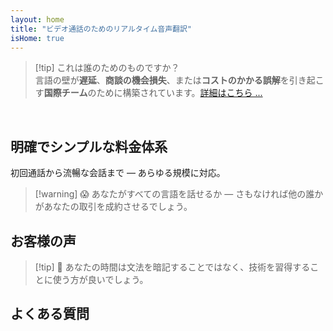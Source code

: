 ```yaml
---
layout: home
title: "ビデオ通話のためのリアルタイム音声翻訳"
isHome: true
---
```


<!-- title: "同時通訳によるビデオ通話" -->
<!-- text="母国語で話し、他の人の声も母国語で聞こえる。" -->

<HeroSection
  title="**あらゆる**言語でミーティング"
  text="ビデオ通話でのリアルタイム音声翻訳 — **遅延なし**、**商談の機会損失なし**、**言語の壁なし**。">

  <!-- <AuthButton text="違いを体感してください" buttonClass="brand"/> -->
  <AuthButton text="あなたの言語で試してみる" buttonClass="brand"/>
</HeroSection>

<span id="1"></span>
<FeatureBlock :card="{
  title: '翻訳 ≠ 理解。次のレベルがここにあります。',
  details: '言語に関係なく、**あなたの声は聞こえ、理解される** — まるで同じ言語を話しているかのように。',
    items: [
      '⚡︎ 自然に、[リアルタイム](./product/overview/how-it-works)で、字幕や遅延なしに。',
      '✧ AI搭載の通訳がトーン、意図、業界固有の専門用語を捉えます。',
    ],
  link: './product/overview/what-is-intermind',
  src: {
    light: '/media-kit/animals-cartoon-3-2.png',
    dark: '/media-kit/animals-cartoon-3-2.png',
  },
  inversion: false
}" />

<span id="2"></span>
<FeatureBlock :card="{
    title: 'ミーティング内のマインド',
    details: 'InterMindは多言語通話を明確で検索可能な知識に変換します。',
    items: [
      '🔍 **何でも質問** — AIが**ミーティング全体から**答えを見つけます。',
      '✧ タスク、担当者、締切を自動抽出。',
      '✧ 重要なポイントをあらゆる言語で即座に要約。',
    ],
    link: './product/overview/how-it-works#🧩-deep-memory-deep-understanding',
    src: {
      light: '/2l.png',
      dark: '/2d.png',
    },
    inversion: true
  }" />

<span id="3"></span>
<FeatureBlock :card="{
    title: '本格的なミーティングのために構築 — 単なる会話ツールではありません',
    details: 'InterMindは**プロフェッショナルグレードのビデオミーティングプラットフォーム**であり、軽量なアドオンやプラグインではありません。',
    items: [
      '✧ 1080p解像度、スマートノイズ抑制、スケジューリング、モデレーション、画面共有、録画、字幕、参加者チャット、カレンダー統合 — すべて内蔵され、すぐに使用可能。',
    ],
    link: './product/overview/video-meeting-platform',
    src: {
      light: '/3l.mp4',
      dark: '/3d.mp4',
    },
    inversion: false
  }" />

<span id="4"></span>
<FeatureBlock
  :card="{
    title: '重要な場面でのプライバシー',
    details:
      'InterMindは信頼が重要な会話のために構築されています — プライバシーとコントロールが最も重要な場面で。',
    items: [
      '⚡︎ [プライバシーゾーン](./product/overview/privacy-architecture) — EU、米国、東南アジア',
      '✧ **データ学習ゼロ**。第三者アクセスなし。'
    ],
    link: './product/overview/privacy-architecture',
    src: {
      light: '/4l.png',
      dark: '/4d.png',
    },
    inversion: true
  }"
/>

> [!tip] これは誰のためのものですか？  
> 言語の壁が**遅延**、**商談の機会損失**、または**コストのかかる誤解**を引き起こす**国際チーム**のために構築されています。[詳細はこちら ...](./product/overview/markets)

<br>

<span id="Pricing"></span>

## 明確でシンプルな料金体系

初回通話から流暢な会話まで — あらゆる規模に対応。

<PricingPlans :plans="[
  {
    title: '**ベーシック** &nbsp 1ユーザー',
    price: '**無料**',
    details: 'クレジットカード不要',
    items: [
      '**25** 会議',
      '**100** 参加者ビデオ会議 [💬](#3)',
      'ユーザーあたり **30** GB プール型ストレージ',
      'すべての会議を横断検索 [💬](#2)',
      '同時通訳 [💬](#1)',
    ],
  },
  {
    title: '**プロ**  &nbsp 1-99ユーザー',
    price: '**$20** /月/ユーザー、年間請求',
    details: 'または月間請求$25',
    items: [
      '**無制限** 会議',
      '**150** 参加者ビデオ会議 [💬](#3)',
      'ユーザーあたり **2** TB プール型ストレージ',
      'すべての会議を横断検索 [💬](#2)',
      '同時通訳 [💬](#1)',
    ],
  },
  {
    title: '**ビジネス** &nbsp 100+ユーザー',
    price: '**カスタム料金**',
    details: 'プライバシー重視設計',
    items: [
      '**無制限** 会議',
      '**500** 参加者ビデオ会議 [💬](#3)',
      'ユーザーあたり **5** TB プール型ストレージ',
      'すべての会議を横断検索 [💬](#2)',
      '同時通訳 [💬](#1)',
      '**プライバシーゾーン** [💬](#4)',
    ],
  }
]">
<AuthButton text="無料で試す" buttonClass="alt"/>
<AuthButton text="今すぐ購入" buttonClass="brand"/>
<ContactFormModalNav buttonText="チームに相談" buttonClass="alt"/>
</PricingPlans>

> [!warning] 😱 あなたがすべての言語を話せるか — さもなければ他の誰かがあなたの取引を成約させるでしょう。

<span id="Testimonials"></span>

## お客様の声

<AutoScrollTestimonials testimonialsUrl="/testimonials.json"/>

> [!tip] 🥇 あなたの時間は文法を暗記することではなく、技術を習得することに使う方が良いでしょう。

<span id="FAQ"></span>

## よくある質問

<AccordionGroup :items="
[
  {
    q: 'InterMindはどの言語の通訳に対応していますか？',
    a: 'InterMindは以下の19言語で**リアルタイム通訳**に対応しています：<br><br>- العربية (ar) – アラビア語<br>- Čeština (cs) – チェコ語<br>- Deutsch (de) – ドイツ語<br>- English (en) – 英語<br>- Español (es) – スペイン語<br>- Français (fr) – フランス語<br>- हिन्दी (hi) – ヒンディー語<br>- Magyar (hu) – ハンガリー語<br>- Italiano (it) – イタリア語<br>- 日本語 (ja) – 日本語<br>- 한국어 (ko) – 韓国語<br>- Nederlands (nl) – オランダ語<br>- Polski (pl) – ポーランド語<br>- Português (pt) – ポルトガル語<br>- Русский (ru) – ロシア語<br>- Türkçe (tr) – トルコ語<br>- 中文 (zh) – 中国語<br>- עברית (he) – ヘブライ語<br>- ไทย (th) – タイ語<br><br>このリストは継続的に拡張されており、メジャーリリースごとに新しい言語が追加されます。'
  },
  {
    q: 'ライセンスユーザーと参加者の違いは何ですか？',
    a: '*ライセンスユーザー*は無料または有料のミーティングライセンスを持ち、プランの制限内でミーティングをスケジュールできます。*参加者*は招待された人で、**アカウントやライセンスは不要**で、どのデバイスからでも**無料で**参加できます。'
  },
  {
    q: '1つのInterMindライセンスで何人が使用できますか？',
    a: '各*ライセンスユーザー*は**無制限のミーティング**を主催できます。複数のチームメンバーが同時にミーティングを主催する必要がある場合、それぞれが独自のライセンスが必要です。'
  },
  {
    q: 'ミーティングの最大時間はどのくらいですか？',
    a: 'すべてのプランでミーティングは最大**24時間**まで実行できます。'
  },
  {
    q: '主催できるミーティング数に制限はありますか？',
    a: '*無料ベーシック*プランには**25回の無料ミーティング**が含まれています。*プロ*および*ビジネス*プランでは、より多くの参加者と制御機能で無制限のミーティングを提供します。'
  },
  {
    q: 'InterMindはデータプライバシーとセキュリティをどのように確保していますか？',
    a: 'InterMindは**プライバシー・バイ・デザイン**です。すべてのデータは選択した**プライバシーゾーン**（_EU_、_US_、または_アジア_）内で処理・保存されます。[**GDPR**](https://gdpr.eu)、[**CCPA**](https://oag.ca.gov/privacy/ccpa)、UAE PDPLに準拠し、**お客様のコンテンツを**トレーニングやサードパーティアクセスに**決して使用しません**。高度な[プライバシーゾーン制御](./product/overview/privacy-architecture)は**ビジネス**プランで利用可能です。'
  },
  {
    q: 'プランを購入する前にInterMindを試すことはできますか？',
    a: 'もちろんです。*無料ベーシック*プランでは、**同時通訳**や**ミーティング検索**を含む**25回の無料ミーティング**でコア機能にフルアクセスできます。クレジットカードは不要です。いつでもアップグレード可能です。'
  },
  {
    q: 'ヘルプやサポートが必要な場合はどうすればよいですか？',
    a: '[ヘルプセンター](./resources/help)でサポートを利用できます。*ビジネス*ユーザーは専用の連絡先で**優先サポート**を受けられます。'
  },
  {
    q: 'サブスクリプションの管理（アップグレード、ダウングレード、キャンセル）はどのように行いますか？',
    a: '**アカウント設定**からいつでもプランを変更できます。変更は**即座に**有効になります。キャンセルについては、*月額プラン*は請求サイクルの終了時にキャンセルされます。*年額プラン*は**日割り返金**でキャンセルできます。'
  },
  {
    q: 'InterMindはどの言語の通訳に対応していますか？',
    a: 'リアルタイム通訳で**100以上の言語**をサポートしています。リストは継続的に拡大しており、最新情報については当社のウェブサイトをご確認ください。'
  },
  {
    q: 'InterMindをウェビナーや大規模イベントに使用できますか？',
    a: 'はい。*プロ*および*ビジネス*プランは**大規模ミーティングやウェビナー**に最適で、*ビジネス*では最大**500人の参加者**をサポートします。'
  },
]
"/>

<HomeFooter :columns="[
  {
    title: '製品',
    links: [
      { text: '概要', link: './product/overview/what-is-intermind' },
      { text: 'はじめに', link: './product/guide/getting-started' },
      { text: 'お客様の声', link: '#testimonials' },
      { text: '料金', link: '#Pricing' },
    ]
  },
  {
    title: 'サポート',
    links: [
      { text: 'サポートを受ける', link: './resources/help' },
      { text: 'よくある質問', link: '#FAQ' },
      { text: 'サービス状況', link: 'https://status.mind.com/' },
      { text: 'プライバシーポリシー', link: './resources/company/Privacy-Policy' },
      { text: 'AI法的ガイド', link: './resources/company/Legal-Regulations-for-AI-Services' },
      // { text: 'Privacy Settings', link: '#' },
    ]
  },
  {
    title: 'リソース',
    links: [
      // { text: 'Blog', link: './blog' },
      { text: 'ブランドアセット', link: './resources/media-kit' },
      { text: 'AI API / LLMドキュメント', link: 'https://mind.com/llms-full.txt' },
    ]
  },
  {
    title: '会社情報',
    links: [
      { text: '会社概要', link: './resources/company/about' },
      // { text: 'Team', link: './resources/company/team' },
      // { text: 'Careers', link: './resources/company/careers' },
      { text: 'お問い合わせ', link: './resources/company/contacts' }
    ]
  },
]" />
